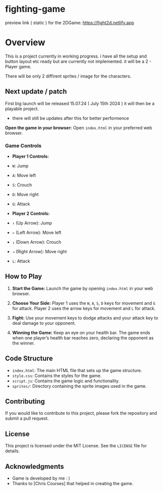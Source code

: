 # fighting-game
preview link ( static ) for the 2DGame: https://fight2d.netlify.app

# Overview
This is a project currently in working progress.
i have all the setup and button layout etc ready but are currently not implemented.
it will be a 2 - Player game. 

There will be only 2 diffirent sprites / image for the characters.

## Next update / patch
First big launch will be released 15.07.24 ( July 15th 2024 )
it will then be a playable project. 
 - there will still be updates after this for better performence 

**Open the game in your browser:**
Open `index.html` in your preferred web browser.

### Game Controls

- **Player 1 Controls:**
- `W`: Jump
- `A`: Move left
- `S`: Crouch
- `D`: Move right
- `G`: Attack

- **Player 2 Controls:**
- `↑` (Up Arrow): Jump
- `←` (Left Arrow): Move left
- `↓` (Down Arrow): Crouch
- `→` (Right Arrow): Move right
- `L`: Attack

## How to Play

1. **Start the Game:**
Launch the game by opening `index.html` in your web browser.

2. **Choose Your Side:**
Player 1 uses the `W`, `A`, `S`, `D` keys for movement and `G` for attack. Player 2 uses the arrow keys for movement and `L` for attack.

3. **Fight:**
Use your movement keys to dodge attacks and your attack key to deal damage to your opponent.

4. **Winning the Game:**
Keep an eye on your health bar. The game ends when one player’s health bar reaches zero, declaring the opponent as the winner.

## Code Structure

- `index.html`: The main HTML file that sets up the game structure.
- `style.css`: Contains the styles for the game.
- `script.js`: Contains the game logic and functionality.
- `sprites/`: Directory containing the sprite images used in the game.

## Contributing

If you would like to contribute to this project, please fork the repository and submit a pull request.

## License

This project is licensed under the MIT License. See the `LICENSE` file for details.

## Acknowledgments

- Game is developed by me : ) 
- Thanks to [Chris Courses] that helped in creating the game.






